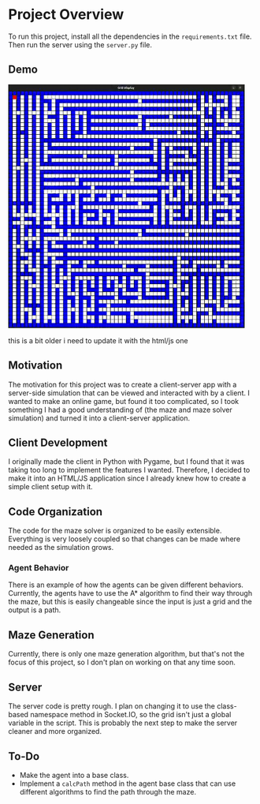 # Project Overview

To run this project, install all the dependencies in the `requirements.txt` file. Then run the server using the `server.py` file.

## Demo
![](/mazedemo.gif)

this is a bit older i need to update it with the html/js one

## Motivation

The motivation for this project was to create a client-server app with a server-side simulation that can be viewed and interacted with by a client. I wanted to make an online game, but found it too complicated, so I took something I had a good understanding of (the maze and maze solver simulation) and turned it into a client-server application.

## Client Development

I originally made the client in Python with Pygame, but I found that it was taking too long to implement the features I wanted. Therefore, I decided to make it into an HTML/JS application since I already knew how to create a simple client setup with it.

## Code Organization

The code for the maze solver is organized to be easily extensible. Everything is very loosely coupled so that changes can be made where needed as the simulation grows.

### Agent Behavior

There is an example of how the agents can be given different behaviors. Currently, the agents have to use the A* algorithm to find their way through the maze, but this is easily changeable since the input is just a grid and the output is a path.

## Maze Generation

Currently, there is only one maze generation algorithm, but that's not the focus of this project, so I don't plan on working on that any time soon.

## Server

The server code is pretty rough. I plan on changing it to use the class-based namespace method in Socket.IO, so the grid isn't just a global variable in the script. This is probably the next step to make the server cleaner and more organized.

## To-Do

- Make the agent into a base class.
- Implement a `calcPath` method in the agent base class that can use different algorithms to find the path through the maze.
